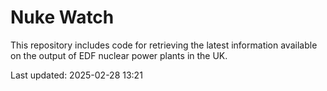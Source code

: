 # Nuke Watch

This repository includes code for retrieving the latest information available on the output of EDF nuclear power plants in the UK.

Last updated: 2025-02-28 13:21